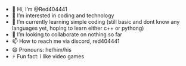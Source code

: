 - 👋 Hi, I’m @Red404441
- 👀 I’m interested in coding and technology
- 🌱 I’m currently learning simple coding (still basic and dont know any languages yet, hoping to learn either c++ or pythong)
- 💞️ I’m looking to collaborate on nothing so far
- 📫 How to reach me via discord, red404441
- 😄 Pronouns: he/him/his
- ⚡ Fun fact: i like video games 

<!---
Red404441/Red404441 is a ✨ special ✨ repository because its `README.md` (this file) appears on your GitHub profile.
You can click the Preview link to take a look at your changes.
--->
